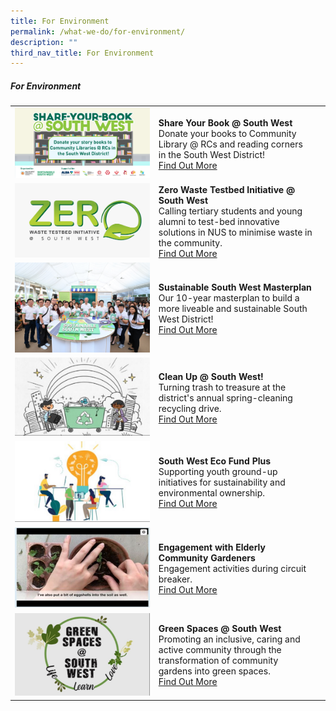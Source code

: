 ```yaml
---
title: For Environment
permalink: /what-we-do/for-environment/
description: ""
third_nav_title: For Environment
---
```

##### For Environment



| ||  |
| -------- | -------- | -------- |
| ![](/images/What%20We%20Do/For%20Environment/lastscene_1920x1080px_v1-(002).jpg) |   **Share Your Book @ South West**<br> Donate your books to Community Library @ RCs and reading corners in the South West District! <br> [Find Out More](/what-we-do/for-environment/shareyourbook/)|      |
| ![](/images/What%20We%20Do/For%20Environment/Zero%20Waste%20Logo%20V4.jpeg)    |   **Zero Waste Testbed Initiative @ South West**<br> Calling tertiary students and young alumni to test-bed innovative solutions in NUS to minimise waste in the community.<br> [Find Out More](/what-we-do/FOR-environment/zerowastetestbed) |      |
|![](/images/What%20We%20Do/For%20Environment/Sustainable%20SW.jpg)| **Sustainable South West Masterplan**<br> Our 10-year masterplan to build a more liveable and sustainable South West District!<br> [Find Out More](/what-we-do/For-environment/ssw)|   |
|![](/images/What%20We%20Do/For%20Environment/Clean%20Up%20SW%203.jpg)| **Clean Up @  South West!**<br>Turning trash to treasure at the district's annual spring-cleaning recycling drive.<br> [Find Out More](/what-we-do/For-environment/cleanupsw)| |
|![](/images/What%20We%20Do/For%20Environment/SW%20ECO%20Fund%20Plus%20P1.jpg)|**South West Eco Fund Plus**<br>Supporting youth ground-up initiatives for sustainability and environmental ownership.<br>[Find Out More](/what-we-do/for-environment/ecofund)| |
|![](/images/What%20We%20Do/For%20Environment/epl.png)|       **Engagement with Elderly Community Gardeners**<br>Engagement activities during circuit breaker.<br>[Find Out More](/what-we-do/for-environment/elderlycommgard/)||
|![](/images/What%20We%20Do/For%20Environment/Green%20Spaces%20P1.jpg)|**Green Spaces @ South West**<br>Promoting an inclusive, caring and active community through the transformation of community gardens into green spaces.<br>[Find Out More](/what-we-do/for-environment/greenspaces)| |